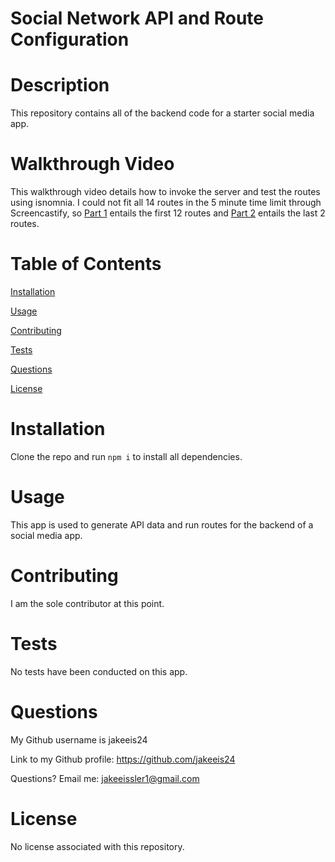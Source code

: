 # Social Network API and Route Configuration

# Description

This repository contains all of the backend code for a starter social media app.

# Walkthrough Video

This walkthrough video details how to invoke the server and test the routes using isnomnia. I could not fit all 14 routes in the 5 minute time limit through Screencastify, so
[Part 1](https://drive.google.com/file/d/1MlJlfCLwAzM9ZDi27huUFZUoi86uxjHj/view) entails the first 12 routes and [Part 2](https://drive.google.com/file/d/13EH9SwGInWzbF_eOQZ8IRpFPIBFsPCo7/view) entails the last 2 routes.

# Table of Contents

[Installation](#instructions)

[Usage](#usage)

[Contributing](#contributing)

[Tests](#tests)

[Questions](#questions)

[License](#license)

# Installation

Clone the repo and run <code>npm i</code> to install all dependencies.

# Usage

This app is used to generate API data and run routes for the backend of a social media app.

# Contributing

I am the sole contributor at this point.

# Tests

No tests have been conducted on this app.

# Questions

My Github username is jakeeis24

Link to my Github profile: https://github.com/jakeeis24

Questions? Email me: jakeeissler1@gmail.com

# License

No license associated with this repository.
